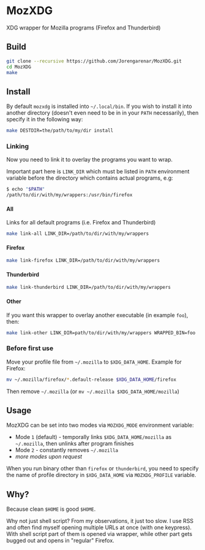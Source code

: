 MozXDG
======

XDG wrapper for Mozilla programs (Firefox and Thunderbird)

## Build

```sh
git clone --recursive https://github.com/Jorengarenar/MozXDG.git
cd MozXDG
make
```

## Install

By default `mozxdg` is installed into `~/.local/bin`. If you wish to install it
into another directory (doesn't even need to be in in your `PATH` necessarily),
then specify it in the following way:
```sh
make DESTDIR=the/path/to/my/dir install
```

### Linking

Now you need to link it to overlay the programs you want to wrap.

Important part here is `LINK_DIR` which must be listed in `PATH` environment
variable before the directory which contains actual programs, e.g:
```sh
$ echo "$PATH"
/path/to/dir/with/my/wrappers:/usr/bin/firefox
```

#### All

Links for all default programs (i.e. Firefox and Thunderbird)

```sh
make link-all LINK_DIR=/path/to/dir/with/my/wrappers
```

#### Firefox
```sh
make link-firefox LINK_DIR=/path/to/dir/with/my/wrappers
```

#### Thunderbird
```sh
make link-thunderbird LINK_DIR=/path/to/dir/with/my/wrappers
```

#### Other

If you want this wrapper to overlay another executable (in example `foo`), then:

```sh
make link-other LINK_DIR=path/to/dir/with/my/wrappers WRAPPED_BIN=foo
```

### Before first use

Move your profile file from `~/.mozilla` to `$XDG_DATA_HOME`. Example for Firefox:
```sh
mv ~/.mozilla/firefox/*.default-release $XDG_DATA_HOME/firefox
```

Then remove `~/.mozilla` (or `mv ~/.mozilla $XDG_DATA_HOME/mozilla`)

## Usage

MozXDG can be set into two modes via `MOZXDG_MODE` environment variable:
- Mode `1` (default) - temporally links `$XDG_DATA_HOME/mozilla` as `~/.mozilla`,
                       then unlinks after program finishes
- Mode `2` - constantly removes `~/.mozilla`
- _more modes upon request_

When you run binary other than `firefox` or `thunderbird`, you need to specify
the name of profile directory in `$XDG_DATA_HOME` via `MOZXDG_PROFILE` variable.

## Why?

Because clean `$HOME` is good `$HOME`.

Why not just shell script? From my observations, it just too slow. I use RSS and
often find myself opening multiple URLs at once (with one keypress). With shell
script part of them is opened via wrapper, while other part gets bugged out and
opens in "regular" Firefox.
